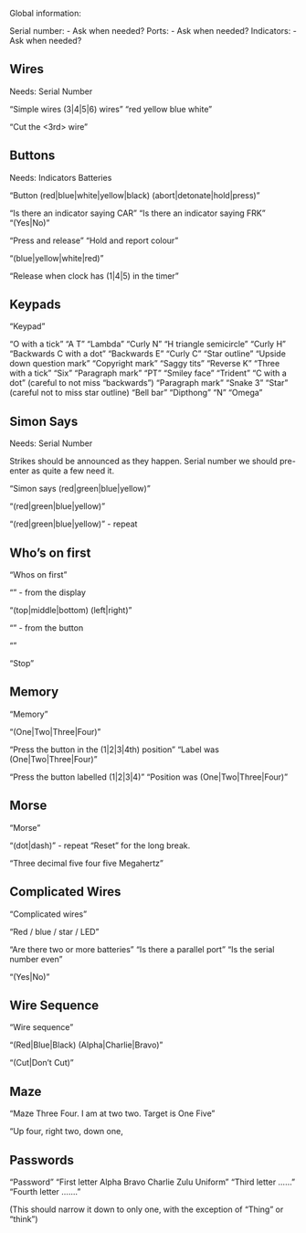Global information:

Serial number: - Ask when needed?
Ports: - Ask when needed?
Indicators: - Ask when needed?

## Wires
Needs: 
Serial Number

“Simple wires (3|4|5|6) wires” “red yellow blue white”

“Cut the <3rd> wire”

## Buttons
Needs:
Indicators
Batteries

“Button (red|blue|white|yellow|black) (abort|detonate|hold|press)”

“Is there an indicator saying CAR”
“Is there an indicator saying FRK”
“(Yes|No)”

“Press and release”
“Hold and report colour”

“(blue|yellow|white|red)”

“Release when clock has (1|4|5) in the timer”


## Keypads
“Keypad”

<need to come up with good names for each icon>

“O with a tick”
“A T”
“Lambda”
“Curly N”
“H triangle semicircle”
“Curly H”
“Backwards C with a dot”
“Backwards E”
“Curly C”
“Star outline”
“Upside down question mark”
“Copyright mark”
“Saggy tits”
“Reverse K”
“Three with a tick”
“Six”
“Paragraph mark”
“PT”
“Smiley face”
“Trident”
“C with a dot” (careful to not miss “backwards”)
“Paragraph mark”
“Snake 3”
“Star” (careful not to miss star outline)
“Bell bar”
“Dipthong”
“N”
“Omega”

## Simon Says
Needs:
Serial Number


Strikes should be announced as they happen. Serial number we should pre-enter as quite a few need it.

“Simon says (red|green|blue|yellow)”

“(red|green|blue|yellow)”

“(red|green|blue|yellow)” - repeat

## Who’s on first
“Whos on first”

“<word spelled out in letters>” - from the display

“(top|middle|bottom) (left|right)”

“<word spelled out in letters>” - from the button

“<list of words spelled out in letters>”

“Stop”

## Memory
“Memory”

“(One|Two|Three|Four)”

“Press the button in the (1|2|3|4th) position”
“Label was (One|Two|Three|Four)”

“Press the button labelled (1|2|3|4)”
“Position was (One|Two|Three|Four)”

## Morse
“Morse”

“(dot|dash)” - repeat
“Reset” for the long break.

“Three decimal five four five Megahertz”

## Complicated Wires
“Complicated wires”

“Red / blue / star / LED”

“Are there two or more batteries”
“Is there a parallel port”
“Is the serial number even”

“(Yes|No)”

## Wire Sequence
“Wire sequence”

“(Red|Blue|Black) (Alpha|Charlie|Bravo)” 

“(Cut|Don’t Cut)”

## Maze
“Maze Three Four. I am at two two. Target is One Five”

“Up four, right two, down one, 

## Passwords

“Password”
“First letter Alpha Bravo Charlie Zulu Uniform”
“Third letter ……”
“Fourth letter …….”

(This should narrow it down to only one, with the exception of “Thing” or “think”)


